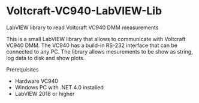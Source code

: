 # Voltcraft-VC940-LabVIEW-Lib
LabVIEW library to read Voltcraft VC940 DMM measurements

This is a small LabVIEW library that allows to communicate with Voltcraft VC940 DMM.
The VC940 has a build-in RS-232 interface that can be connected to any PC.
The library allows mesurements to be show as string, log data to disk and show plots.

Prerequisites
- Hardware VC940
- Windows PC with .NET 4.0 installed
- LabVIEW 2018 or higher
